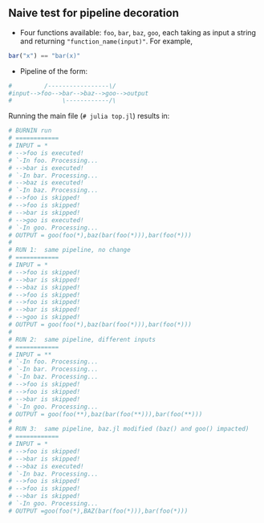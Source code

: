 ## Naive test for pipeline decoration

- Four functions available: `foo`, `bar`, `baz`, `goo`, each taking as input a string and returning `"function_name(input)"`. For example, 
```julia
bar("x") == "bar(x)"
```

- Pipeline of the form:
```julia		
#         /-----------------\/ 
#input-->foo-->bar-->baz-->goo-->output
#              \------------/\
```

Running the main file (`# julia top.jl`) results in:

```julia
# BURNIN run
# ============
# INPUT = *
# -->foo is executed!
# `-In foo. Processing...
# -->bar is executed!
# `-In bar. Processing...
# -->baz is executed!
# `-In baz. Processing...
# -->foo is skipped!
# -->foo is skipped!
# -->bar is skipped!
# -->goo is executed!
# `-In goo. Processing...
# OUTPUT = goo(foo(*),baz(bar(foo(*))),bar(foo(*)))
# 
# RUN 1:  same pipeline, no change
# ============
# INPUT = *
# -->foo is skipped!
# -->bar is skipped!
# -->baz is skipped!
# -->foo is skipped!
# -->foo is skipped!
# -->bar is skipped!
# -->goo is skipped!
# OUTPUT = goo(foo(*),baz(bar(foo(*))),bar(foo(*)))
# 
# RUN 2:  same pipeline, different inputs
# ============
# INPUT = **
# `-In foo. Processing...
# `-In bar. Processing...
# `-In baz. Processing...
# -->foo is skipped!
# -->foo is skipped!
# -->bar is skipped!
# `-In goo. Processing...
# OUTPUT = goo(foo(**),baz(bar(foo(**))),bar(foo(**)))
# 
# RUN 3:  same pipeline, baz.jl modified (baz() and goo() impacted)
# ============
# INPUT = *
# -->foo is skipped!
# -->bar is skipped!
# -->baz is executed!
# `-In baz. Processing...
# -->foo is skipped!
# -->foo is skipped!
# -->bar is skipped!
# `-In goo. Processing...
# OUTPUT =goo(foo(*),BAZ(bar(foo(*))),bar(foo(*)))
```
